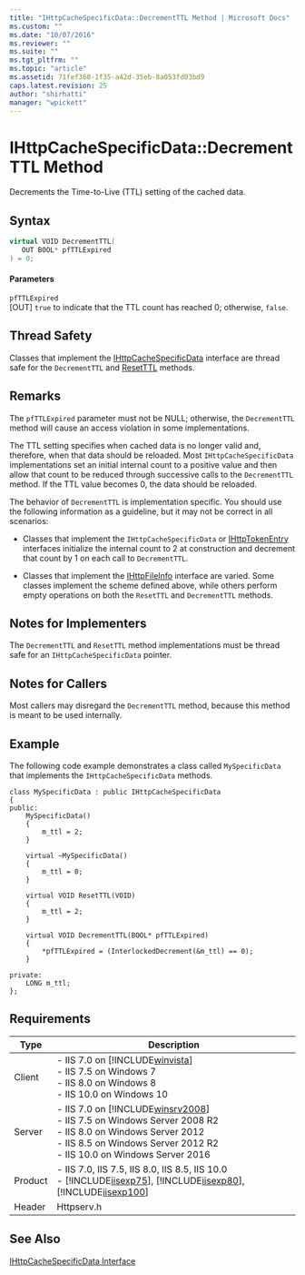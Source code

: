 ```yaml
---
title: "IHttpCacheSpecificData::DecrementTTL Method | Microsoft Docs"
ms.custom: ""
ms.date: "10/07/2016"
ms.reviewer: ""
ms.suite: ""
ms.tgt_pltfrm: ""
ms.topic: "article"
ms.assetid: 71fef368-1f35-a42d-35eb-8a053fd03bd9
caps.latest.revision: 25
author: "shirhatti"
manager: "wpickett"
---
```

# IHttpCacheSpecificData::DecrementTTL Method
Decrements the Time-to-Live (TTL) setting of the cached data.  
  
## Syntax  
  
```cpp  
virtual VOID DecrementTTL(  
   OUT BOOL* pfTTLExpired  
) = 0;  
```  
  
#### Parameters  
 `pfTTLExpired`  
 [OUT] `true` to indicate that the TTL count has reached 0; otherwise, `false`.  
  
## Thread Safety  
 Classes that implement the [IHttpCacheSpecificData](../../web-development-reference\webdev-native-api-reference/ihttpcachespecificdata-interface.md) interface are thread safe for the `DecrementTTL` and [ResetTTL](../../web-development-reference\webdev-native-api-reference/ihttpcachespecificdata-resetttl-method.md) methods.  
  
## Remarks  
 The `pfTTLExpired` parameter must not be NULL; otherwise, the `DecrementTTL` method will cause an access violation in some implementations.  
  
 The TTL setting specifies when cached data is no longer valid and, therefore, when that data should be reloaded. Most `IHttpCacheSpecificData` implementations set an initial internal count to a positive value and then allow that count to be reduced through successive calls to the `DecrementTTL` method. If the TTL value becomes 0, the data should be reloaded.  
  
 The behavior of `DecrementTTL` is implementation specific. You should use the following information as a guideline, but it may not be correct in all scenarios:  
  
-   Classes that implement the `IHttpCacheSpecificData` or [IHttpTokenEntry](../../web-development-reference\webdev-native-api-reference/ihttptokenentry-interface.md) interfaces initialize the internal count to 2 at construction and decrement that count by 1 on each call to `DecrementTTL`.  
  
-   Classes that implement the [IHttpFileInfo](../../web-development-reference\webdev-native-api-reference/ihttpfileinfo-interface.md) interface are varied. Some classes implement the scheme defined above, while others perform empty operations on both the `ResetTTL` and `DecrementTTL` methods.  
  
## Notes for Implementers  
 The `DecrementTTL` and `ResetTTL` method implementations must be thread safe for an `IHttpCacheSpecificData` pointer.  
  
## Notes for Callers  
 Most callers may disregard the `DecrementTTL` method, because this method is meant to be used internally.  
  
## Example  
 The following code example demonstrates a class called `MySpecificData` that implements the `IHttpCacheSpecificData` methods.  
  
```  
class MySpecificData : public IHttpCacheSpecificData  
{  
public:  
    MySpecificData()  
    {  
        m_ttl = 2;  
    }  
  
    virtual ~MySpecificData()  
    {  
        m_ttl = 0;  
    }  
  
    virtual VOID ResetTTL(VOID)  
    {  
        m_ttl = 2;  
    }  
  
    virtual VOID DecrementTTL(BOOL* pfTTLExpired)  
    {  
        *pfTTLExpired = (InterlockedDecrement(&m_ttl) == 0);  
    }  
  
private:  
    LONG m_ttl;  
};  
```  
  
## Requirements  
  
|Type|Description|  
|----------|-----------------|  
|Client|-   IIS 7.0 on [!INCLUDE[winvista](../../wmi-provider/includes/winvista-md.md)]<br />-   IIS 7.5 on Windows 7<br />-   IIS 8.0 on Windows 8<br />-   IIS 10.0 on Windows 10|  
|Server|-   IIS 7.0 on [!INCLUDE[winsrv2008](../../wmi-provider/includes/winsrv2008-md.md)]<br />-   IIS 7.5 on Windows Server 2008 R2<br />-   IIS 8.0 on Windows Server 2012<br />-   IIS 8.5 on Windows Server 2012 R2<br />-   IIS 10.0 on Windows Server 2016|  
|Product|-   IIS 7.0, IIS 7.5, IIS 8.0, IIS 8.5, IIS 10.0<br />-   [!INCLUDE[iisexp75](../../web-development-reference/native-code-api-reference/includes/iisexp75-md.md)], [!INCLUDE[iisexp80](../../web-development-reference/native-code-api-reference/includes/iisexp80-md.md)], [!INCLUDE[iisexp100](../../web-development-reference/native-code-api-reference/includes/iisexp100-md.md)]|  
|Header|Httpserv.h|  
  
## See Also  
 [IHttpCacheSpecificData Interface](../../web-development-reference\webdev-native-api-reference/ihttpcachespecificdata-interface.md)